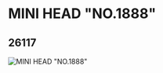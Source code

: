 # MINI HEAD "NO.1888"
## 26117
![MINI HEAD "NO.1888"](https://lc-www-live-s.legocdn.com/media/bricks/5/2/6145561.jpg)